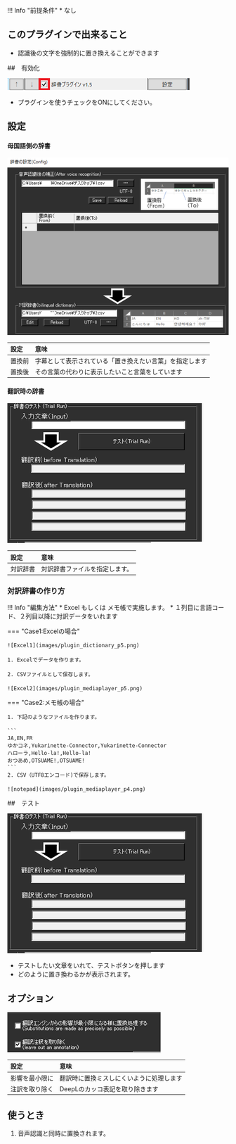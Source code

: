 !!! Info "前提条件"
    * なし

## このプラグインで出来ること

* 認識後の文字を強制的に置き換えることができます


##　有効化

![辞書](images/plugin_dictionary_p4.png)

* プラグインを使うチェックをONにしてください。

## 設定

#### 母国語側の辞書

![辞書](images/plugin_dictionary_p1.png)

|設定|意味|
|:--|:---|
|置換前|字幕として表示されている「置き換えたい言葉」を指定します|
|置換後|その言葉の代わりに表示したいこと言葉をしています|

#### 翻訳時の辞書
![辞書](images/plugin_dictionary_p3.png)

|設定|意味|
|:--|:---|
|対訳辞書|対訳辞書ファイルを指定します。|

### 対訳辞書の作り方

!!! Info "編集方法"
    * Excel もしくは メモ帳で実施します。
    * １列目に言語コード、２列目以降に対訳データをいれます

=== "Case1:Excelの場合"

    ![Excel1](images/plugin_dictionary_p5.png)

    1. Excelでデータを作ります。

    2. CSVファイルとして保存します。

    ![Excel2](images/plugin_mediaplayer_p5.png)

=== "Case2:メモ帳の場合"

    1. 下記のようなファイルを作ります。

    ``` 
    JA,EN,FR
    ゆかコネ,Yukarinette-Connector,Yukarinette-Connector
    ハローラ,Hello-la!,Hello-la!
    おつあめ,OTSUAME!,OTSUAME!
    ```
    2. CSV（UTF8エンコード)で保存します。

    ![notepad](images/plugin_mediaplayer_p4.png)

##　テスト

![辞書](images/plugin_dictionary_p3.png)

* テストしたい文章をいれて、テストボタンを押します
* どのように置き換わるかが表示されます。

## オプション

![辞書](images/plugin_dictionary_p2.png)

|設定|意味|
|:--|:---|
|影響を最小限に| 翻訳時に置換ミスしにくいように処理します |
|注訳を取り除く| DeepLのカッコ表記を取り除きます |

## 使うとき

1. 音声認識と同時に置換されます。
